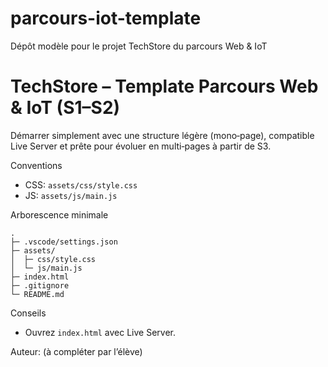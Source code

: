 # parcours-iot-template
Dépôt modèle pour le projet TechStore du parcours Web & IoT
# TechStore – Template Parcours Web & IoT (S1–S2)

Démarrer simplement avec une structure légère (mono‑page), compatible Live Server et prête pour évoluer en multi‑pages à partir de S3.

Conventions
- CSS: `assets/css/style.css`
- JS: `assets/js/main.js`

Arborescence minimale
```
.
├─ .vscode/settings.json
├─ assets/
│  ├─ css/style.css
│  └─ js/main.js
├─ index.html
├─ .gitignore
└─ README.md
```

Conseils
- Ouvrez `index.html` avec Live Server.

Auteur: (à compléter par l’élève)